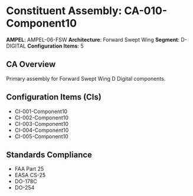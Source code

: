 # Constituent Assembly: CA-010-Component10

**AMPEL**: AMPEL-06-FSW
**Architecture**: Forward Swept Wing
**Segment**: D-DIGITAL
**Configuration Items**: 5

## CA Overview
Primary assembly for Forward Swept Wing D Digital components.

## Configuration Items (CIs)
- CI-001-Component10
- CI-002-Component10
- CI-003-Component10
- CI-004-Component10
- CI-005-Component10

## Standards Compliance
- FAA Part 25
- EASA CS-25
- DO-178C
- DO-254
